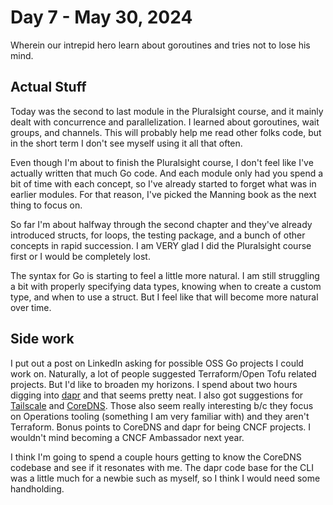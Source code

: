 # Day 7 - May 30, 2024

Wherein our intrepid hero learn about goroutines and tries not to lose his mind.

## Actual Stuff

Today was the second to last module in the Pluralsight course, and it mainly dealt with concurrence and parallelization. I learned about goroutines, wait groups, and channels. This will probably help me read other folks code, but in the short term I don't see myself using it all that often.

Even though I'm about to finish the Pluralsight course, I don't feel like I've actually written that much Go code. And each module only had you spend a bit of time with each concept, so I've already started to forget what was in earlier modules. For that reason, I've picked the Manning book as the next thing to focus on.

So far I'm about halfway through the second chapter and they've already introduced structs, for loops, the testing package, and a bunch of other concepts in rapid succession. I am VERY glad I did the Pluralsight course first or I would be completely lost.

The syntax for Go is starting to feel a little more natural. I am still struggling a bit with properly specifying data types, knowing when to create a custom type, and when to use a struct. But I feel like that will become more natural over time.

## Side work

I put out a post on LinkedIn asking for possible OSS Go projects I could work on. Naturally, a lot of people suggested Terraform/Open Tofu related projects. But I'd like to broaden my horizons. I spend about two hours digging into [dapr](https://dapr.io) and that seems pretty neat. I also got suggestions for [Tailscale](https://github.com/tailscale/tailscale) and [CoreDNS](https://github.com/coredns/coredns). Those also seem really interesting b/c they focus on Operations tooling (something I am very familiar with) and they aren't Terraform. Bonus points to CoreDNS and dapr for being CNCF projects. I wouldn't mind becoming a CNCF Ambassador next year.

I think I'm going to spend a couple hours getting to know the CoreDNS codebase and see if it resonates with me. The dapr code base for the CLI was a little much for a newbie such as myself, so I think I would need some handholding.

